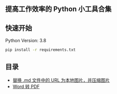 ## 提高工作效率的 Python 小工具合集

## 快速开始

Python Version: 3.8

```bash
pip install -r requirements.txt
```

## 目录

- [替换 .md 文件中的 URL 为本地图片，并压缩图片](/url_file.py)
- [Word 转 PDF](/word_pdf.py)